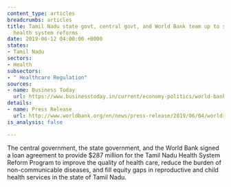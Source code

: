 ```yaml
---
content_type: articles
breadcrumbs: articles
title: Tamil Nadu state govt, central govt, and World Bank team up to support state
  health system reforms
date: 2019-06-12 04:00:00 +0000
states:
- Tamil Nadu
sectors:
- Health
subsectors:
- " Healthcare Regulation"
sources:
- name: Business Today
  url: https://www.businesstoday.in/current/economy-politics/world-bank-india-sign-287-million-loan-pact-for-tamil-nadu-healthcare-program/story/353904.html
details:
- name: Press Release
  url: http://www.worldbank.org/en/news/press-release/2019/06/04/world-bankploan-healthcare-tamil-nadu-india
is_analysis: false

---
```

The central government, the state government, and the World Bank signed a loan agreement to provide $287 million for the Tamil Nadu Health System Reform Program to improve the quality of health care, reduce the burden of non-communicable diseases, and fill equity gaps in reproductive and child health services in the state of Tamil Nadu.
